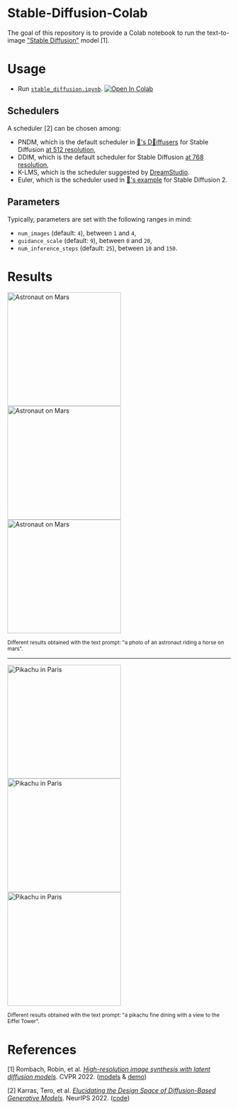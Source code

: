 # Stable-Diffusion-Colab

The goal of this repository is to provide a Colab notebook to run the text-to-image ["Stable Diffusion"][huggingface-latest-weights] model [1].

# Usage

-   Run [`stable_diffusion.ipynb`][colab-notebook-stable-diffusion].
[![Open In Colab][colab-badge]][colab-notebook-stable-diffusion]

## Schedulers

A scheduler [2] can be chosen among:
- PNDM, which is the default scheduler in [🤗's D🧨iffusers][huggingface-blogpost] for Stable Diffusion [at 512 resolution][huggingface-sd2-resolution-512],
- DDIM, which is the default scheduler for Stable Diffusion [at 768 resolution][huggingface-sd2-resolution-768],
- K-LMS, which is the scheduler suggested by [DreamStudio][dreamstudio-demo].
- Euler, which is the scheduler used in [🤗's example][huggingface-sd2-examples] for Stable Diffusion 2.

## Parameters

Typically, parameters are set with the following ranges in mind:
- `num_images` (default: `4`), between `1` and `4`,
- `guidance_scale` (default: `9`), between `0` and `20`,
- `num_inference_steps` (default: `25`), between `10` and `150`.

# Results

<img alt="Astronaut on Mars" src="https://github.com/woctezuma/stable-diffusion-colab/wiki/img/astronaut_3.jpg" width="256"> <img alt="Astronaut on Mars" src="https://github.com/woctezuma/stable-diffusion-colab/wiki/img/astronaut_1.jpg" width="256"> <img alt="Astronaut on Mars" src="https://github.com/woctezuma/stable-diffusion-colab/wiki/img/astronaut_2.jpg" width="256">

<sub>
Different results obtained with the text prompt: "a photo of an astronaut riding a horse on mars".
</sub>

---

<img alt="Pikachu in Paris" src="https://github.com/woctezuma/stable-diffusion-colab/wiki/img/pikachu_3.jpg" width="256"> <img alt="Pikachu in Paris" src="https://github.com/woctezuma/stable-diffusion-colab/wiki/img/pikachu_1.jpg" width="256"> <img alt="Pikachu in Paris" src="https://github.com/woctezuma/stable-diffusion-colab/wiki/img/pikachu_2.jpg" width="256">

<sub>
Different results obtained with the text prompt: "a pikachu fine dining with a view to the Eiffel Tower".
</sub>

# References

[1] Rombach, Robin, et al. [*High-resolution image synthesis with latent diffusion models*][stable-diffusion-paper]. CVPR 2022.
([models][huggingface-models] & [demo][huggingface-demo])

[2] Karras, Tero, et al. [*Elucidating the Design Space of Diffusion-Based Generative Models*][sampler-schedule-paper]. NeurIPS 2022. ([code][edm-implementation])

[stable-diffusion-paper]: <https://openaccess.thecvf.com/content/CVPR2022/html/Rombach_High-Resolution_Image_Synthesis_With_Latent_Diffusion_Models_CVPR_2022_paper.html>
[sampler-schedule-paper]: <https://arxiv.org/abs/2206.00364>

[huggingface-blogpost]: <https://huggingface.co/blog/stable_diffusion>
[huggingface-models]: <https://huggingface.co/CompVis/stable-diffusion>
[huggingface-latest-weights]: <https://huggingface.co/stabilityai/stable-diffusion-2>
[huggingface-sd2-resolution-512]: <https://huggingface.co/stabilityai/stable-diffusion-2-base>
[huggingface-sd2-resolution-768]: <https://huggingface.co/stabilityai/stable-diffusion-2>
[huggingface-sd2-examples]: <https://huggingface.co/stabilityai/stable-diffusion-2#examples>
[huggingface-demo]: <https://huggingface.co/spaces/stabilityai/stable-diffusion>
[dreamstudio-demo]: <http://beta.dreamstudio.ai>
[edm-implementation]: <https://github.com/NVlabs/edm>

[colab-notebook-stable-diffusion]: <https://colab.research.google.com/github/woctezuma/stable-diffusion-colab/blob/main/stable_diffusion.ipynb>
[colab-badge]: <https://colab.research.google.com/assets/colab-badge.svg>
